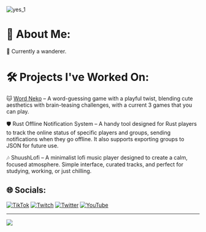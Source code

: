 ![yes_1](https://user-images.githubusercontent.com/26033026/209754298-157d1f5d-e809-4d68-b7ba-7565748e452f.gif)


# 💫 About Me:
🔭 Currently a wanderer.

# 🛠️ Projects I've Worked On:
🐱 [Word Neko](https://wordneko.vercel.app/) – A word-guessing game with a playful twist, blending cute aesthetics with brain-teasing challenges, with a current 3 games that you can play.

🛡️ Rust Offline Notification System – A handy tool designed for Rust players to track the online status of specific players and groups, sending notifications when they go offline. It also supports exporting groups to JSON for future use.

🎶 ShuushLofi – A minimalist lofi music player designed to create a calm, focused atmosphere. Simple interface, curated tracks, and perfect for studying, working, or just chilling.


## 🌐 Socials:
[![TikTok](https://img.shields.io/badge/TikTok-%23000000.svg?logo=TikTok&logoColor=white)](https://tiktok.com/@zoneeox) [![Twitch](https://img.shields.io/badge/Twitch-%239146FF.svg?logo=Twitch&logoColor=white)](https://twitch.tv/zoneeoX) [![Twitter](https://img.shields.io/badge/Twitter-%231DA1F2.svg?logo=Twitter&logoColor=white)](https://twitter.com/zoneeoX) [![YouTube](https://img.shields.io/badge/YouTube-%23FF0000.svg?logo=YouTube&logoColor=white)](https://youtube.com/channel/UC2Y8PH2PzQJPMtui0ejv9cQ) 

---
[![](https://visitcount.itsvg.in/api?id=zoneeoX&icon=3&color=6)](https://visitcount.itsvg.in)

<!-- Proudly created with GPRM ( https://gprm.itsvg.in ) -->
